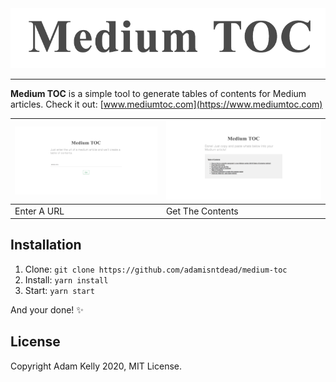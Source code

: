 <div style="text-align:center"><img src="resources/logo.png"/></div>

---

**Medium TOC** is a simple tool to generate tables of contents for Medium articles. Check it out: [www.mediumtoc.com](https://www.mediumtoc.com)

| ![starting](resources/start.png) | ![resulting](resources/result.png) |
| -------------------------------- | ---------------------------------- |
| Enter A URL                      | Get The Contents                   |

## Installation

1. Clone: `git clone https://github.com/adamisntdead/medium-toc`
2. Install: `yarn install`
3. Start: `yarn start`

And your done! :sparkles:

## License

Copyright Adam Kelly 2020, MIT License.
